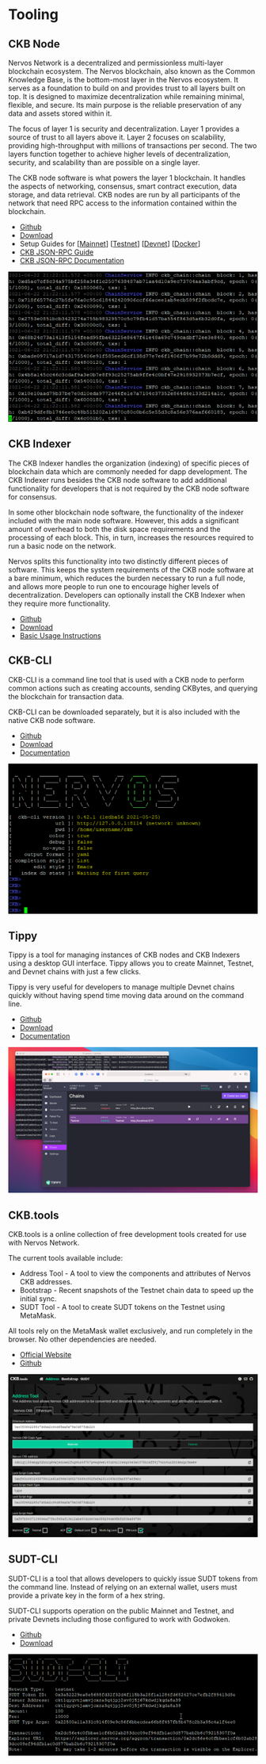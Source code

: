 # Tooling

## CKB Node

Nervos Network is a decentralized and permissionless multi-layer blockchain ecosystem. The Nervos blockchain, also known as the Common Knowledge Base, is the bottom-most layer in the Nervos ecosystem. It serves as a foundation to build on and provides trust to all layers built on top. It is designed to maximize decentralization while remaining minimal, flexible, and secure. Its main purpose is the reliable preservation of any data and assets stored within it.

The focus of layer 1 is security and decentralization. Layer 1 provides a source of trust to all layers above it. Layer 2 focuses on scalability, providing high-throughput with millions of transactions per second. The two layers function together to achieve higher levels of decentralization, security, and scalability than are possible on a single layer.

The CKB node software is what powers the layer 1 blockchain. It handles the aspects of networking, consensus, smart contract execution, data storage, and data retrieval. CKB nodes are run by all participants of the network that need RPC access to the information contained within the blockchain.

- [Github](https://github.com/nervosnetwork/ckb)
- [Download](https://github.com/nervosnetwork/ckb/releases)
- Setup Guides for [[Mainnet](https://docs.nervos.org/docs/basics/guides/mainnet)] [[Testnet](https://docs.nervos.org/docs/basics/guides/testnet)] [[Devnet](https://docs.nervos.org/docs/basics/guides/devchain)] [[Docker](https://docs.nervos.org/docs/basics/guides/run-ckb-with-docker)]
- [CKB JSON-RPC Guide](https://docs.nervos.org/docs/reference/rpc)
- [CKB JSON-RPC Documentation](https://github.com/nervosnetwork/ckb/blob/master/rpc/README.md)

![CKB Node](images/ckb.png)

## CKB Indexer

The CKB Indexer handles the organization (indexing) of specific pieces of blockchain data which are commonly needed for dapp development. The CKB Indexer runs besides the CKB node software to add additional functionality for developers that is not required by the CKB node software for consensus.

In some other blockchain node software, the functionality of the indexer included with the main node software. However, this adds a significant amount of overhead to both the disk space requirements and the processing of each block. This, in turn, increases the resources required to run a basic node on the network.

Nervos splits this functionality into two distinctly different pieces of software. This keeps the system requirements of the CKB node software at a bare minimum, which reduces the burden necessary to run a full node, and allows more people to run one to encourage higher levels of decentralization. Developers can optionally install the CKB Indexer when they require more functionality.

- [Github](https://github.com/nervosnetwork/ckb-indexer)
- [Download](https://github.com/nervosnetwork/ckb-indexer/releases)
- [Basic Usage Instructions](https://github.com/nervosnetwork/ckb-indexer/blob/master/README.md)

## CKB-CLI

CKB-CLI is a command line tool that is used with a CKB node to perform common actions such as creating accounts, sending CKBytes, and querying the blockchain for transaction data.

CKB-CLI can be downloaded separately, but it is also included with the native CKB node software.

- [Github](https://github.com/nervosnetwork/ckb-cli)
- [Download](https://github.com/nervosnetwork/ckb-cli/releases)
- [Documentation](https://github.com/nervosnetwork/ckb-cli/blob/develop/README.md)

![CKB-CLI](images/ckb-cli.png)

## Tippy

Tippy is a tool for managing instances of CKB nodes and CKB Indexers using a desktop GUI interface. Tippy allows you to create Mainnet, Testnet, and Devnet chains with just a few clicks.

Tippy is very useful for developers to manage multiple Devnet chains quickly without having spend time moving data around on the command line.

- [Github](https://github.com/nervosnetwork/tippy)
- [Download](https://github.com/nervosnetwork/tippy/releases)
- [Documentation](https://github.com/nervosnetwork/tippy/blob/develop/README.md)

![Tippy](images/tippy.png)

## CKB.tools

CKB.tools is a online collection of free development tools created for use with Nervos Network.

The current tools available include:

- Address Tool - A tool to view the components and attributes of Nervos CKB addresses.
- Bootstrap - Recent snapshots of the Testnet chain data to speed up the initial sync.
- SUDT Tool - A tool to create SUDT tokens on the Testnet using MetaMask.

All tools rely on the MetaMask wallet exclusively, and run completely in the browser. No other dependencies are needed.

- [Official Website](https://ckb.tools/)
- [Github](https://github.com/jordanmack/ckb-tools)

![CKB.tools](images/ckb-tools.png)

## SUDT-CLI

SUDT-CLI is a tool that allows developers to quickly issue SUDT tokens from the command line. Instead of relying on an external wallet, users must provide a private key in the form of a hex string.

SUDT-CLI supports operation on the public Mainnet and Testnet, and private Devnets including those configured to work with Godwoken.

- [Github](https://github.com/jordanmack/sudt-cli)
- [Download](https://github.com/jordanmack/sudt-cli/releases)

![SUDT-CLI](images/sudt-cli.png)
